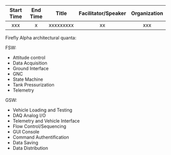| Start Time   | End Time  | Title  | Facilitator/Speaker  | Organization  |
|:---:|:---:|:---:|:---:|:---:|
| xxx | x | xxxxxxxxx | xx | xxx |


Firefly Alpha architectural quanta:

FSW:
- Attitude control
- Data Acquisition
- Ground Interface
- GNC
- State Machine
- Tank Pressurization
- Telemetry

GSW:
- Vehicle Loading and Testing
- DAQ Analog I/O
- Telemetry and Vehicle Interface
- Flow Control/Sequencing
- GUI Console
- Command Authentification
- Data Saving
- Data Distribution
